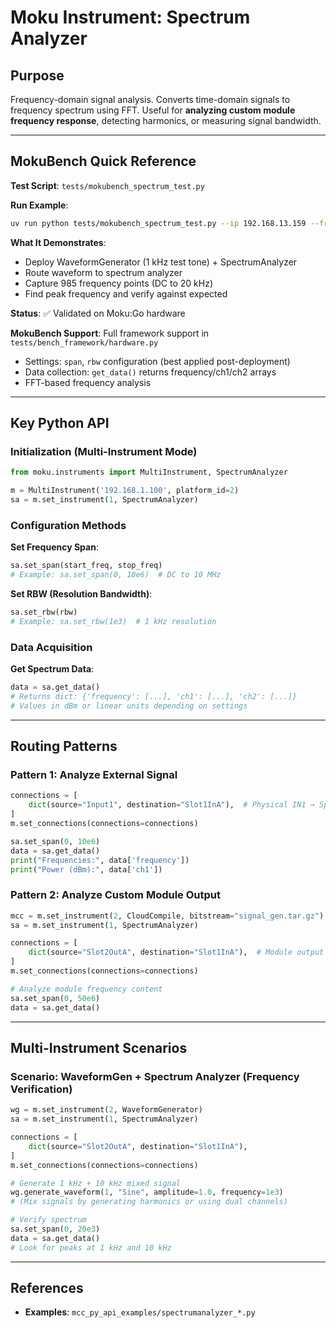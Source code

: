 # Moku Instrument: Spectrum Analyzer

## Purpose
Frequency-domain signal analysis. Converts time-domain signals to frequency spectrum using FFT. Useful for **analyzing custom module frequency response**, detecting harmonics, or measuring signal bandwidth.

---

## MokuBench Quick Reference

**Test Script**: `tests/mokubench_spectrum_test.py`

**Run Example**:
```bash
uv run python tests/mokubench_spectrum_test.py --ip 192.168.13.159 --frequency 1000 --span-end 20000
```

**What It Demonstrates**:
- Deploy WaveformGenerator (1 kHz test tone) + SpectrumAnalyzer
- Route waveform to spectrum analyzer
- Capture 985 frequency points (DC to 20 kHz)
- Find peak frequency and verify against expected

**Status**: ✅ Validated on Moku:Go hardware

**MokuBench Support**: Full framework support in `tests/bench_framework/hardware.py`
- Settings: `span`, `rbw` configuration (best applied post-deployment)
- Data collection: `get_data()` returns frequency/ch1/ch2 arrays
- FFT-based frequency analysis

---

## Key Python API

### Initialization (Multi-Instrument Mode)
```python
from moku.instruments import MultiInstrument, SpectrumAnalyzer

m = MultiInstrument('192.168.1.100', platform_id=2)
sa = m.set_instrument(1, SpectrumAnalyzer)
```

### Configuration Methods

**Set Frequency Span**:
```python
sa.set_span(start_freq, stop_freq)
# Example: sa.set_span(0, 10e6)  # DC to 10 MHz
```

**Set RBW (Resolution Bandwidth)**:
```python
sa.set_rbw(rbw)
# Example: sa.set_rbw(1e3)  # 1 kHz resolution
```

### Data Acquisition

**Get Spectrum Data**:
```python
data = sa.get_data()
# Returns dict: {'frequency': [...], 'ch1': [...], 'ch2': [...]}
# Values in dBm or linear units depending on settings
```

---

## Routing Patterns

### Pattern 1: Analyze External Signal
```python
connections = [
    dict(source="Input1", destination="Slot1InA"),  # Physical IN1 → Spectrum Analyzer
]
m.set_connections(connections=connections)

sa.set_span(0, 10e6)
data = sa.get_data()
print("Frequencies:", data['frequency'])
print("Power (dBm):", data['ch1'])
```

### Pattern 2: Analyze Custom Module Output
```python
mcc = m.set_instrument(2, CloudCompile, bitstream="signal_gen.tar.gz")
sa = m.set_instrument(1, SpectrumAnalyzer)

connections = [
    dict(source="Slot2OutA", destination="Slot1InA"),  # Module output → Spectrum Analyzer
]
m.set_connections(connections=connections)

# Analyze module frequency content
sa.set_span(0, 50e6)
data = sa.get_data()
```

---

## Multi-Instrument Scenarios

### Scenario: WaveformGen + Spectrum Analyzer (Frequency Verification)
```python
wg = m.set_instrument(2, WaveformGenerator)
sa = m.set_instrument(1, SpectrumAnalyzer)

connections = [
    dict(source="Slot2OutA", destination="Slot1InA"),
]
m.set_connections(connections=connections)

# Generate 1 kHz + 10 kHz mixed signal
wg.generate_waveform(1, "Sine", amplitude=1.0, frequency=1e3)
# (Mix signals by generating harmonics or using dual channels)

# Verify spectrum
sa.set_span(0, 20e3)
data = sa.get_data()
# Look for peaks at 1 kHz and 10 kHz
```

---

## References
- **Examples**: `mcc_py_api_examples/spectrumanalyzer_*.py`
